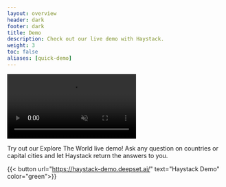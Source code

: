 ```yaml
---
layout: overview
header: dark
footer: dark
title: Demo
description: Check out our live demo with Haystack.
weight: 3
toc: false
aliases: [quick-demo]
---
```


<!-- ![image](https://raw.githubusercontent.com/deepset-ai/haystack-website/source/public/img/haystack-demo-short.gif) -->
<!-- use mp4 instead of gif to reduce file size -->

<video autoplay loop muted playsinline class="responsive"><source src="/images/haystack-demo-short.mp4" type="video/mp4"></video>

Try out our Explore The World live demo! Ask any question on countries or capital cities and let Haystack return the answers to you.

{{< button url="https://haystack-demo.deepset.ai/" text="Haystack Demo" color="green">}}
